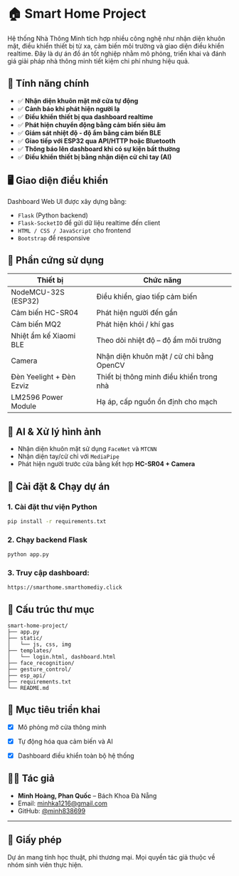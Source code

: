 # 🏠 Smart Home Project

Hệ thống Nhà Thông Minh tích hợp nhiều công nghệ như nhận diện khuôn mặt, điều khiển thiết bị từ xa, cảm biến môi trường và giao diện điều khiển realtime. Đây là dự án đồ án tốt nghiệp nhằm mô phỏng, triển khai và đánh giá giải pháp nhà thông minh tiết kiệm chi phí nhưng hiệu quả.

## 📌 Tính năng chính

- ✅ **Nhận diện khuôn mặt mở cửa tự động**
- ✅ **Cảnh báo khi phát hiện người lạ**
- ✅ **Điều khiển thiết bị qua dashboard realtime**
- ✅ **Phát hiện chuyển động bằng cảm biến siêu âm**
- ✅ **Giám sát nhiệt độ - độ ẩm bằng cảm biến BLE**
- ✅ **Giao tiếp với ESP32 qua API/HTTP hoặc Bluetooth**
- ✅ **Thông báo lên dashboard khi có sự kiện bất thường**
- ✅ **Điều khiển thiết bị bằng nhận diện cử chỉ tay (AI)**

## 🖥️ Giao diện điều khiển

Dashboard Web UI được xây dựng bằng:
- `Flask` (Python backend)
- `Flask-SocketIO` để gửi dữ liệu realtime đến client
- `HTML / CSS / JavaScript` cho frontend
- `Bootstrap` để responsive

## 🔌 Phần cứng sử dụng

| Thiết bị                      | Chức năng                                     |
|-------------------------      |-----------------------------------------------|
| NodeMCU-32S (ESP32)           | Điều khiển, giao tiếp cảm biến                |
| Cảm biến HC-SR04              | Phát hiện người đến gần                       |
| Cảm biến MQ2                  | Phát hiện khói / khí gas                      |
| Nhiệt ẩm kế Xiaomi BLE        | Theo dõi nhiệt độ – độ ẩm môi trường          |
| Camera                        | Nhận diện khuôn mặt / cử chỉ bằng OpenCV      |
| Đèn Yeelight + Đèn Ezviz      | Thiết bị thông minh điều khiển trong nhà      |
| LM2596 Power Module           | Hạ áp, cấp nguồn ổn định cho mạch             |

## 🧠 AI & Xử lý hình ảnh

- Nhận diện khuôn mặt sử dụng `FaceNet` và `MTCNN`
- Nhận diện tay/cử chỉ với `MediaPipe`
- Phát hiện người trước cửa bằng kết hợp **HC-SR04 + Camera**

## 🔧 Cài đặt & Chạy dự án

### 1. Cài đặt thư viện Python
```bash
pip install -r requirements.txt
```

### 2. Chạy backend Flask
```bash
python app.py
```

### 3. Truy cập dashboard:
```
https://smarthome.smarthomediy.click
```

## 📁 Cấu trúc thư mục

```
smart-home-project/
├── app.py
├── static/
│   └── js, css, img
├── templates/
│   └── login.html, dashboard.html
├── face_recognition/
├── gesture_control/
├── esp_api/
├── requirements.txt
└── README.md
```

## 🚀 Mục tiêu triển khai

- [x] Mô phỏng mở cửa thông minh
- [x] Tự động hóa qua cảm biến và AI
- [x] Dashboard điều khiển toàn bộ hệ thống


## 👨‍💻 Tác giả

- **Minh Hoàng, Phan Quốc** – Bách Khoa Đà Nẵng  
- Email: minhka1216@gmail.com  
- GitHub: [@minh838699](https://github.com/minh838699)

---

## 📜 Giấy phép

Dự án mang tính học thuật, phi thương mại. Mọi quyền tác giả thuộc về nhóm sinh viên thực hiện.
